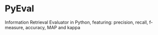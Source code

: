 PyEval
======

Information Retrieval Evaluator in Python, featuring: precision, recall, f-measure, accuracy, MAP and kappa
